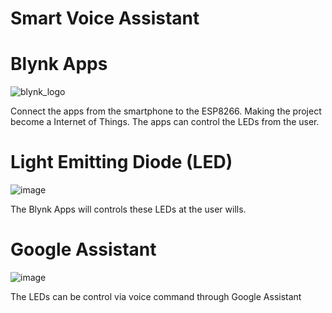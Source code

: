 # Smart Voice Assistant

# Blynk Apps
![blynk_logo](https://user-images.githubusercontent.com/44058064/49787765-7e286900-fd62-11e8-8136-92d5839a46bf.png)

Connect the apps from the smartphone to the ESP8266.
Making the project become a Internet of Things.
The apps can control the LEDs from the user.

# Light Emitting Diode (LED)
![image](https://user-images.githubusercontent.com/44058064/50551305-7ac93300-0cb9-11e9-82af-b52a35438250.png)

The Blynk Apps will controls these LEDs at the user wills.

# Google Assistant
![image](https://user-images.githubusercontent.com/44058064/50551334-ee6b4000-0cb9-11e9-9925-c964b148d28a.png)

The LEDs can be control via voice command through Google Assistant
